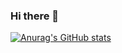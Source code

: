 ### Hi there 👋


[![Anurag's GitHub stats](https://github-readme-stats.vercel.app/api?username=funetes)](https://github.com/anuraghazra/github-readme-stats)

<!--
**funetes/funetes** is a ✨ _special_ ✨ repository because its `README.md` (this file) appears on your GitHub profile.

Here are some ideas to get you started:

- 🔭 I’m currently working on ...
- 🌱 I’m currently learning ...
- 👯 I’m looking to collaborate on ...
- 🤔 I’m looking for help with ...
- 💬 Ask me about ...
- 📫 How to reach me: ...
- 😄 Pronouns: ...
- ⚡ Fun fact: ...
-->
